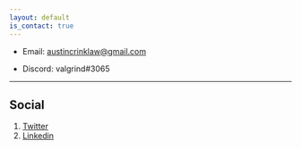 ```yaml
---
layout: default
is_contact: true
---
```


* Email: [austincrinklaw@gmail.com](mailto:austincrinklaw@gmail.com)

* Discord: valgrind#3065

---

## Social

1. [Twitter](https://twitter.com/austincrinklaw)
2. [Linkedin](https://www.linkedin.com/in/acrinklaw/)